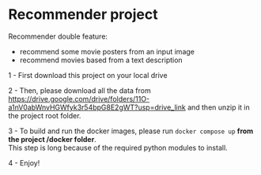# Recommender project

Recommender double feature:
- recommend some movie posters from an input image
- recommend movies based from a text description

1 - First download this project on your local drive

2 - Then, please download all the data from https://drive.google.com/drive/folders/11O-a1nV0abWnvHGWfyk3r54bpG8E2gWT?usp=drive_link
and then unzip it in the project root folder.

3 - To build and run the docker images, please run `docker compose up` **from the project /docker folder**. \
This step is long because of the required python modules to install. 

4 - Enjoy!
